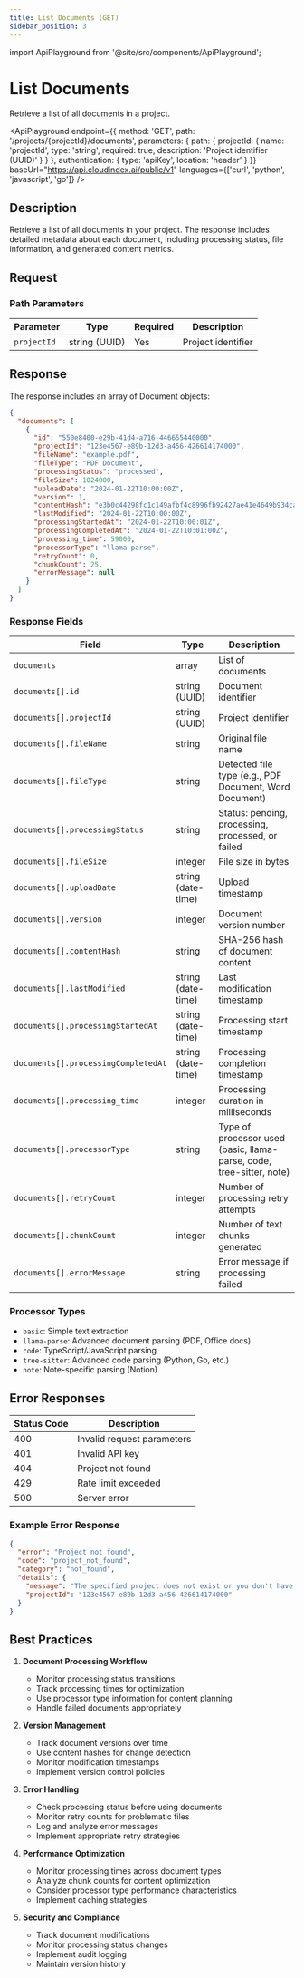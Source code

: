 ```yaml
---
title: List Documents (GET)
sidebar_position: 3
---
```


import ApiPlayground from '@site/src/components/ApiPlayground';

# List Documents

Retrieve a list of all documents in a project.

<ApiPlayground
  endpoint={{
    method: 'GET',
    path: '/projects/{projectId}/documents',
    parameters: {
      path: {
        projectId: {
          name: 'projectId',
          type: 'string',
          required: true,
          description: 'Project identifier (UUID)'
        }
      }
    },
    authentication: {
      type: 'apiKey',
      location: 'header'
    }
  }}
  baseUrl="https://api.cloudindex.ai/public/v1"
  languages={['curl', 'python', 'javascript', 'go']}
/>

## Description

Retrieve a list of all documents in your project. The response includes detailed metadata about each document, including processing status, file information, and generated content metrics.

## Request

### Path Parameters

| Parameter | Type | Required | Description |
|-----------|------|----------|-------------|
| `projectId` | string (UUID) | Yes | Project identifier |

## Response

The response includes an array of Document objects:

```json
{
  "documents": [
    {
      "id": "550e8400-e29b-41d4-a716-446655440000",
      "projectId": "123e4567-e89b-12d3-a456-426614174000",
      "fileName": "example.pdf",
      "fileType": "PDF Document",
      "processingStatus": "processed",
      "fileSize": 1024000,
      "uploadDate": "2024-01-22T10:00:00Z",
      "version": 1,
      "contentHash": "e3b0c44298fc1c149afbf4c8996fb92427ae41e4649b934ca495991b7852b855",
      "lastModified": "2024-01-22T10:00:00Z",
      "processingStartedAt": "2024-01-22T10:00:01Z",
      "processingCompletedAt": "2024-01-22T10:01:00Z",
      "processing_time": 59000,
      "processorType": "llama-parse",
      "retryCount": 0,
      "chunkCount": 25,
      "errorMessage": null
    }
  ]
}
```

### Response Fields

| Field | Type | Description |
|-------|------|-------------|
| `documents` | array | List of documents |
| `documents[].id` | string (UUID) | Document identifier |
| `documents[].projectId` | string (UUID) | Project identifier |
| `documents[].fileName` | string | Original file name |
| `documents[].fileType` | string | Detected file type (e.g., PDF Document, Word Document) |
| `documents[].processingStatus` | string | Status: pending, processing, processed, or failed |
| `documents[].fileSize` | integer | File size in bytes |
| `documents[].uploadDate` | string (date-time) | Upload timestamp |
| `documents[].version` | integer | Document version number |
| `documents[].contentHash` | string | SHA-256 hash of document content |
| `documents[].lastModified` | string (date-time) | Last modification timestamp |
| `documents[].processingStartedAt` | string (date-time) | Processing start timestamp |
| `documents[].processingCompletedAt` | string (date-time) | Processing completion timestamp |
| `documents[].processing_time` | integer | Processing duration in milliseconds |
| `documents[].processorType` | string | Type of processor used (basic, llama-parse, code, tree-sitter, note) |
| `documents[].retryCount` | integer | Number of processing retry attempts |
| `documents[].chunkCount` | integer | Number of text chunks generated |
| `documents[].errorMessage` | string | Error message if processing failed |

### Processor Types

- `basic`: Simple text extraction
- `llama-parse`: Advanced document parsing (PDF, Office docs)
- `code`: TypeScript/JavaScript parsing
- `tree-sitter`: Advanced code parsing (Python, Go, etc.)
- `note`: Note-specific parsing (Notion)

## Error Responses

| Status Code | Description |
|-------------|-------------|
| 400 | Invalid request parameters |
| 401 | Invalid API key |
| 404 | Project not found |
| 429 | Rate limit exceeded |
| 500 | Server error |

### Example Error Response

```json
{
  "error": "Project not found",
  "code": "project_not_found",
  "category": "not_found",
  "details": {
    "message": "The specified project does not exist or you don't have access",
    "projectId": "123e4567-e89b-12d3-a456-426614174000"
  }
}
```

## Best Practices

1. **Document Processing Workflow**
   - Monitor processing status transitions
   - Track processing times for optimization
   - Use processor type information for content planning
   - Handle failed documents appropriately

2. **Version Management**
   - Track document versions over time
   - Use content hashes for change detection
   - Monitor modification timestamps
   - Implement version control policies

3. **Error Handling**
   - Check processing status before using documents
   - Monitor retry counts for problematic files
   - Log and analyze error messages
   - Implement appropriate retry strategies

4. **Performance Optimization**
   - Monitor processing times across document types
   - Analyze chunk counts for content optimization
   - Consider processor type performance characteristics
   - Implement caching strategies

5. **Security and Compliance**
   - Track document modifications
   - Monitor processing status changes
   - Implement audit logging
   - Maintain version history
